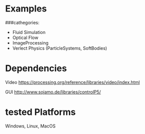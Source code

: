 # Examples

###cathegories:


+ Fluid Simulation
+ Optical Flow
+ ImageProcessing
+ Verlect Physics (ParticleSystems, SoftBodies)



# Dependencies
Video
https://processing.org/reference/libraries/video/index.html

GUI
http://www.sojamo.de/libraries/controlP5/

# tested Platforms
Windows, Linux, MacOS
